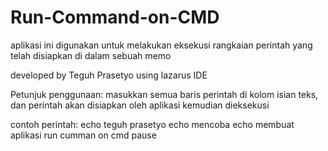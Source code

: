 # Run-Command-on-CMD
aplikasi ini digunakan untuk melakukan eksekusi rangkaian perintah yang telah disiapkan di dalam sebuah memo

developed by Teguh Prasetyo using lazarus IDE

Petunjuk penggunaan:
masukkan semua baris perintah di kolom isian teks, dan perintah akan disiapkan oleh aplikasi kemudian dieksekusi

contoh perintah:
echo teguh prasetyo
echo mencoba
echo membuat aplikasi run cumman on cmd
pause

